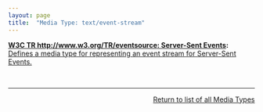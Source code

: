 ```yaml
---
layout: page
title:  "Media Type: text/event-stream"
---
```


**[W3C TR http://www.w3.org/TR/eventsource: Server-Sent Events](/specs/W3C/TR/eventsource " specification defines an API for opening an HTTP connection for receiving push notifications from a server in the form of DOM events. The API is designed such that it can be extended to work with other push notification schemes such as Push SMS."):** [Defines a media type for representing an event stream for Server-Sent Events.](http://www.w3.org/TR/eventsource/#text-event-stream)

<br/>
<hr/>

<p style="text-align: right"><a href="../media-types">Return to list of all Media Types</a></p>